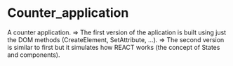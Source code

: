 # Counter_application
A counter application.
=> The first version of the aplication is built using just the DOM methods (CreateElement, SetAttribute, ...).
=> The second version is similar to first but it simulates how REACT works (the concept of States and components).
